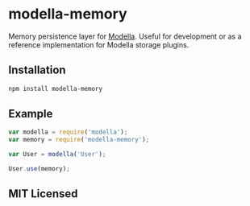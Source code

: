 # modella-memory

Memory persistence layer for [Modella](https://github.com/modella/modella/).
Useful for development or as a reference implementation for Modella storage
plugins.

## Installation

```sh
npm install modella-memory
```

## Example

```javascript
var modella = require('modella');
var memory = require('modella-memory');

var User = modella('User');

User.use(memory);
```

## MIT Licensed
